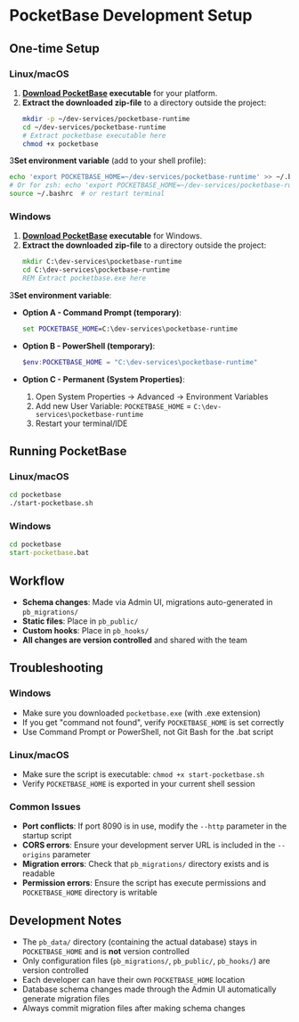 # PocketBase Development Setup

## One-time Setup

### Linux/macOS

1. **[Download PocketBase](https://pocketbase.io/docs/) executable** for your platform.
2. **Extract the downloaded zip-file** to a directory outside the project:
   ```bash
   mkdir -p ~/dev-services/pocketbase-runtime
   cd ~/dev-services/pocketbase-runtime
   # Extract pocketbase executable here
   chmod +x pocketbase
   ```

3**Set environment variable** (add to your shell profile):
   ```bash
   echo 'export POCKETBASE_HOME=~/dev-services/pocketbase-runtime' >> ~/.bashrc
   # Or for zsh: echo 'export POCKETBASE_HOME=~/dev-services/pocketbase-runtime' >> ~/.zshrc
   source ~/.bashrc  # or restart terminal
   ```

### Windows

1. **[Download PocketBase](https://pocketbase.io/docs/) executable** for Windows.
2. **Extract the downloaded zip-file** to a directory outside the project:
   ```cmd
   mkdir C:\dev-services\pocketbase-runtime
   cd C:\dev-services\pocketbase-runtime
   REM Extract pocketbase.exe here
   ```

3**Set environment variable**:
   - **Option A - Command Prompt (temporary)**:
     ```cmd
     set POCKETBASE_HOME=C:\dev-services\pocketbase-runtime
     ```
   
   - **Option B - PowerShell (temporary)**:
     ```powershell
     $env:POCKETBASE_HOME = "C:\dev-services\pocketbase-runtime"
     ```
   
   - **Option C - Permanent (System Properties)**:
     1. Open System Properties → Advanced → Environment Variables
     2. Add new User Variable: `POCKETBASE_HOME` = `C:\dev-services\pocketbase-runtime`
     3. Restart your terminal/IDE

## Running PocketBase

### Linux/macOS
```bash
cd pocketbase
./start-pocketbase.sh
```

### Windows
```cmd
cd pocketbase
start-pocketbase.bat
```

## Workflow

- **Schema changes**: Made via Admin UI, migrations auto-generated in `pb_migrations/`
- **Static files**: Place in `pb_public/` 
- **Custom hooks**: Place in `pb_hooks/`
- **All changes are version controlled** and shared with the team

## Troubleshooting

### Windows
- Make sure you downloaded `pocketbase.exe` (with .exe extension)
- If you get "command not found", verify `POCKETBASE_HOME` is set correctly
- Use Command Prompt or PowerShell, not Git Bash for the .bat script

### Linux/macOS
- Make sure the script is executable: `chmod +x start-pocketbase.sh`
- Verify `POCKETBASE_HOME` is exported in your current shell session

### Common Issues
- **Port conflicts**: If port 8090 is in use, modify the `--http` parameter in the startup script
- **CORS errors**: Ensure your development server URL is included in the `--origins` parameter
- **Migration errors**: Check that `pb_migrations/` directory exists and is readable
- **Permission errors**: Ensure the script has execute permissions and `POCKETBASE_HOME` directory is writable

## Development Notes

- The `pb_data/` directory (containing the actual database) stays in `POCKETBASE_HOME` and is **not** version controlled
- Only configuration files (`pb_migrations/`, `pb_public/`, `pb_hooks/`) are version controlled
- Each developer can have their own `POCKETBASE_HOME` location
- Database schema changes made through the Admin UI automatically generate migration files
- Always commit migration files after making schema changes